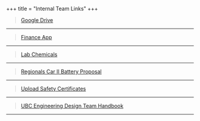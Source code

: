 +++
title = "Internal Team Links"
+++

> [Google Drive](https://drive.google.com/drive/u/1/folders/0BxA5RJPqh-P_WlZvTlRvMi1GV00)

---

> [Finance App](http://finance.ubcchemecar.com/)

---

> [Lab Chemicals](https://l.facebook.com/l.php?u=https%3A%2F%2Fdocs.google.com%2Fspreadsheets%2Fd%2F1zPqP23Z02I8iavZ902oKUTuOukcSbLERkJTW3zqJMJU%2Fedit%23gid%3D0&h=oAQFsbOdl)

---

> [Regionals Car II Battery Proposal](/docs/Battery-Proposal-Al-C-Battery.docx)

---

> [Upload Safety Certificates](https://form.jotform.com/62887715352263)

---

> [UBC Engineering Design Team Handbook](/docs/EDT_handbook.pdf)

---